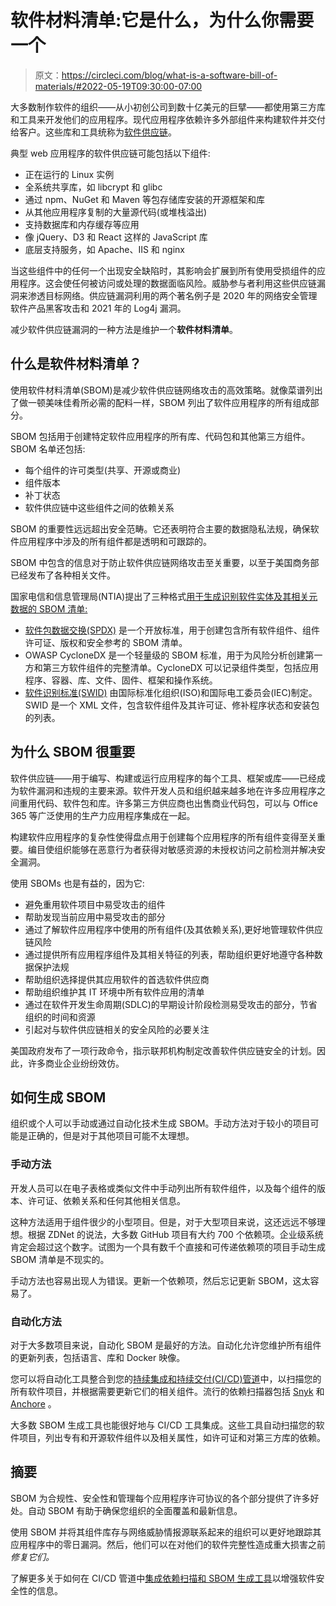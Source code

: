 # 软件材料清单:它是什么，为什么你需要一个

> 原文：<https://circleci.com/blog/what-is-a-software-bill-of-materials/#2022-05-19T09:30:00-07:00>

大多数制作软件的组织——从小初创公司到数十亿美元的巨擘——都使用第三方库和工具来开发他们的应用程序。现代应用程序依赖许多外部组件来构建软件并交付给客户。这些库和工具统称为[软件供应链](https://circleci.com/blog/secure-software-supply-chain/)。

典型 web 应用程序的软件供应链可能包括以下组件:

*   正在运行的 Linux 实例
*   全系统共享库，如 libcrypt 和 glibc
*   通过 npm、NuGet 和 Maven 等包存储库安装的开源框架和库
*   从其他应用程序复制的大量源代码(或堆栈溢出)
*   支持数据库和内存缓存等应用
*   像 jQuery、D3 和 React 这样的 JavaScript 库
*   底层支持服务，如 Apache、IIS 和 nginx

当这些组件中的任何一个出现安全缺陷时，其影响会扩展到所有使用受损组件的应用程序。这会使任何被访问或处理的数据面临风险。威胁参与者利用这些供应链漏洞来渗透目标网络。供应链漏洞利用的两个著名例子是 2020 年的网络安全管理软件产品黑客攻击和 2021 年的 Log4j 漏洞。

减少软件供应链漏洞的一种方法是维护一个**软件材料清单**。

## 什么是软件材料清单？

使用软件材料清单(SBOM)是减少软件供应链网络攻击的高效策略。就像菜谱列出了做一顿美味佳肴所必需的配料一样，SBOM 列出了软件应用程序的所有组成部分。

SBOM 包括用于创建特定软件应用程序的所有库、代码包和其他第三方组件。SBOM 名单还包括:

*   每个组件的许可类型(共享、开源或商业)
*   组件版本
*   补丁状态
*   软件供应链中这些组件之间的依赖关系

SBOM 的重要性远远超出安全范畴。它还表明符合主要的数据隐私法规，确保软件应用程序中涉及的所有组件都是透明和可跟踪的。

SBOM 中包含的信息对于防止软件供应链网络攻击至关重要，以至于美国商务部已经发布了各种相关文件。

国家电信和信息管理局(NTIA)提出了三种格式[用于生成识别软件实体及其相关元数据的 SBOM 清单:](https://www.ntia.gov/SBOM)

*   [软件包数据交换(SPDX)](https://spdx.github.io/spdx-spec/) 是一个开放标准，用于创建包含所有软件组件、组件许可证、版权和安全参考的 SBOM 清单。
*   OWASP CycloneDX 是一个轻量级的 SBOM 标准，用于为风险分析创建第一方和第三方软件组件的完整清单。CycloneDX 可以记录组件类型，包括应用程序、容器、库、文件、固件、框架和操作系统。
*   [软件识别标准(SWID)](https://nvd.nist.gov/products/swid) 由国际标准化组织(ISO)和国际电工委员会(IEC)制定。SWID 是一个 XML 文件，包含软件组件及其许可证、修补程序状态和安装包的列表。

## 为什么 SBOM 很重要

软件供应链——用于编写、构建或运行应用程序的每个工具、框架或库——已经成为软件漏洞和违规的主要来源。软件开发人员和组织越来越多地在许多应用程序之间重用代码、软件包和库。许多第三方供应商也出售商业代码包，可以与 Office 365 等广泛使用的生产力应用程序集成在一起。

构建软件应用程序的复杂性使得盘点用于创建每个应用程序的所有组件变得至关重要。编目使组织能够在恶意行为者获得对敏感资源的未授权访问之前检测并解决安全漏洞。

使用 SBOMs 也是有益的，因为它:

*   避免重用软件项目中易受攻击的组件
*   帮助发现当前应用中易受攻击的部分
*   通过了解软件应用程序中使用的所有组件(及其依赖关系),更好地管理软件供应链风险
*   通过提供所有应用程序组件及其相关特征的列表，帮助组织更好地遵守各种数据保护法规
*   帮助组织选择提供其应用软件的首选软件供应商
*   帮助组织维护其 IT 环境中所有软件应用的清单
*   通过在软件开发生命周期(SDLC)的早期设计阶段检测易受攻击的部分，节省组织的时间和资源
*   引起对与软件供应链相关的安全风险的必要关注

美国政府发布了一项行政命令，指示联邦机构制定改善软件供应链安全的计划。因此，许多商业企业纷纷效仿。

## 如何生成 SBOM

组织或个人可以手动或通过自动化技术生成 SBOM。手动方法对于较小的项目可能是正确的，但是对于其他项目可能不太理想。

### 手动方法

开发人员可以在电子表格或类似文件中手动列出所有软件组件，以及每个组件的版本、许可证、依赖关系和任何其他相关信息。

这种方法适用于组件很少的小型项目。但是，对于大型项目来说，这还远远不够理想。根据 ZDNet 的说法，大多数 GitHub 项目有大约 700 个依赖项。企业级系统肯定会超过这个数字。试图为一个具有数千个直接和可传递依赖项的项目手动生成 SBOM 清单是不现实的。

手动方法也容易出现人为错误。更新一个依赖项，然后忘记更新 SBOM，这太容易了。

### 自动化方法

对于大多数项目来说，自动化 SBOM 是最好的方法。自动化允许您维护所有组件的更新列表，包括语言、库和 Docker 映像。

您可以将自动化工具整合到您的[持续集成和持续交付(CI/CD)管道](https://circleci.com/blog/what-is-a-ci-cd-pipeline/)中，以扫描您的所有软件项目，并根据需要更新它们的相关组件。流行的依赖扫描器包括 [Snyk](https://circleci.com/blog/security-with-snyk-in-the-circleci-workflow/) 和 [Anchore](https://circleci.com/blog/Adding-container-security-scanning-anchore/) 。

大多数 SBOM 生成工具也能很好地与 CI/CD 工具集成。这些工具自动扫描您的软件项目，列出专有和开源软件组件以及相关属性，如许可证和对第三方库的依赖。

## 摘要

SBOM 为合规性、安全性和管理每个应用程序许可协议的各个部分提供了许多好处。自动 SBOM 有助于确保您组织的全面覆盖和最新信息。

使用 SBOM 并将其组件库存与网络威胁情报源联系起来的组织可以更好地跟踪其应用程序中的零日漏洞。然后，他们可以在对他们的软件完整性造成重大损害之前*修复它们。*

了解更多关于如何在 CI/CD 管道中[集成依赖扫描和 SBOM 生成工具](https://circleci.com/blog/adding-application-and-image-scanning-to-your-cicd-pipeline/)以增强软件安全性的信息。